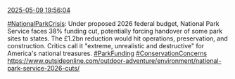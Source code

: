 [2025-05-09 19:56:04](https://mstdn.social/@hill_wanderer/114479632489217802)

<a href="https://mstdn.social/tags/NationalParkCrisis" class="mention hashtag" rel="tag">#NationalParkCrisis</a>: Under proposed 2026 federal budget, National Park Service faces 38% funding cut, potentially forcing handover of some park sites to states. The £1.2bn reduction would hit operations, preservation, and construction. Critics call it &quot;extreme, unrealistic and destructive&quot; for America&#39;s national treasures. <a href="https://mstdn.social/tags/ParkFunding" class="mention hashtag" rel="tag">#ParkFunding</a> <a href="https://mstdn.social/tags/ConservationConcerns" class="mention hashtag" rel="tag">#ConservationConcerns</a> <a href="https://www.outsideonline.com/outdoor-adventure/environment/national-park-service-2026-cuts/" target="_blank" rel="nofollow noopener noreferrer" translate="no">https://www.outsideonline.com/outdoor-adventure/environment/national-park-service-2026-cuts/</a>